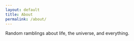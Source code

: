 ```yaml
---
layout: default
title: About
permalink: /about/
---
```


Random ramblings about life, the universe, and everything.
